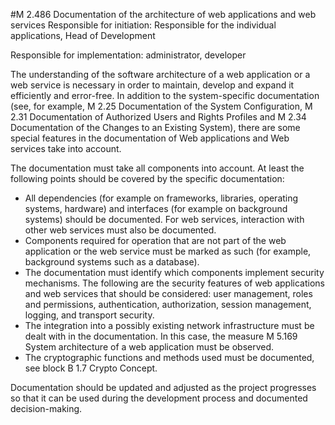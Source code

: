 #M 2.486 Documentation of the architecture of web applications and web services
Responsible for initiation: Responsible for the individual applications, Head of Development

Responsible for implementation: administrator, developer

The understanding of the software architecture of a web application or a web service is necessary in order to maintain, develop and expand it efficiently and error-free. In addition to the system-specific documentation (see, for example, M 2.25 Documentation of the System Configuration, M 2.31 Documentation of Authorized Users and Rights Profiles and M 2.34 Documentation of the Changes to an Existing System), there are some special features in the documentation of Web applications and Web services take into account.

The documentation must take all components into account. At least the following points should be covered by the specific documentation:

* All dependencies (for example on frameworks, libraries, operating systems, hardware) and interfaces (for example on background systems) should be documented. For web services, interaction with other web services must also be documented.
* Components required for operation that are not part of the web application or the web service must be marked as such (for example, background systems such as a database).
* The documentation must identify which components implement security mechanisms. The following are the security features of web applications and web services that should be considered: user management, roles and permissions, authentication, authorization, session management, logging, and transport security.
* The integration into a possibly existing network infrastructure must be dealt with in the documentation. In this case, the measure M 5.169 System architecture of a web application must be observed.
* The cryptographic functions and methods used must be documented, see block B 1.7 Crypto Concept.


Documentation should be updated and adjusted as the project progresses so that it can be used during the development process and documented decision-making.



